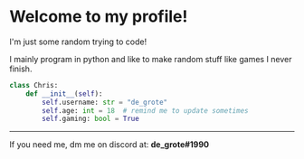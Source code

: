 # Welcome to my profile!

I'm just some random trying to code!

I mainly program in python and like to make random stuff like games I never finish.

```python
class Chris:
    def __init__(self):
        self.username: str = "de_grote"
        self.age: int = 18  # remind me to update sometimes
        self.gaming: bool = True
```

---

If you need me, dm me on discord at: __de_grote#1990__
